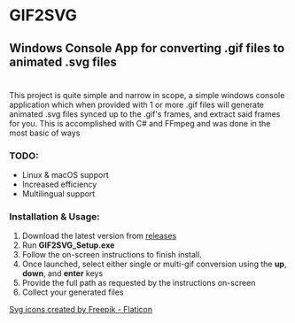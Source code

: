 # GIF2SVG
## Windows Console App for converting .gif files to animated .svg files 
# 
This project is quite simple and narrow in scope, a simple windows console application which when provided with 1 or more .gif files will generate animated .svg files synced up to the .gif's frames, and extract said frames for you.
This is accomplished with C# and FFmpeg and was done in the most basic of ways

### TODO:

 - Linux & macOS support
 - Increased efficiency
 - Multilingual support

### Installation & Usage:

 1. Download the latest version from [releases](https://github.com/SneakySteve01/GIF2SVG/releases)
 2. Run **GIF2SVG_Setup.exe**
 3. Follow the on-screen instructions to finish install.
 4. Once launched, select either single or multi-gif conversion using the **up**, **down**, and **enter** keys
 5. Provide the full path as requested by the instructions on-screen
 6. Collect your generated files

<a href="https://www.flaticon.com/free-icons/svg" title="svg icons">Svg icons created by Freepik - Flaticon</a>
